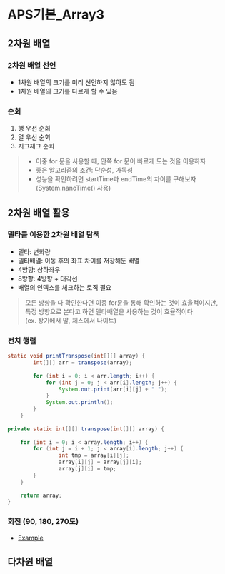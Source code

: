 # APS기본_Array3

## 2차원 배열

### 2차원 배열 선언
* 1차원 배열의 크기를 미리 선언하지 않아도 됨
* 1차원 배열의 크기를 다르게 할 수 있음

### 순회
1. 행 우선 순회
2. 열 우선 순회
3. 지그재그 순회
> * 이중 for 문을 사용할 때, 안쪽 for 문이 빠르게 도는 것을 이용하자
> * 좋은 알고리즘의 조건: 단순성, 가독성
> * 성능을 확인하려면 startTime과 endTime의 차이를 구해보자 (System.nanoTime() 사용)

## 2차원 배열 활용

### 델타를 이용한 2차원 배열 탐색
* 델타: 변화량
* 델타배열: 이동 후의 좌표 차이를 저장해둔 배열
* 4방향: 상하좌우
* 8방향: 4방향 + 대각선
* 배열의 인덱스를 체크하는 로직 필요
> 모든 방향을 다 확인한다면 이중 for문을 통해 확인하는 것이 효율적이지만,<br>특정 방향으로 본다고 하면 델타배열을 사용하는 것이 효율적이다<br>(ex. 장기에서 말, 체스에서 나이트)

### 전치 행렬
```java
static void printTranspose(int[][] array) {
		int[][] arr = transpose(array);
		
		for (int i = 0; i < arr.length; i++) {
			for (int j = 0; j < arr[i].length; j++) {
				System.out.print(arr[i][j] + " ");
			}
			System.out.println();
		}
	}
	
private static int[][] transpose(int[][] array) {
		
	for (int i = 0; i < array.length; i++) {
		for (int j = i + 1; j < array[i].length; j++) {
				int tmp = array[i][j];
				array[i][j] = array[j][i];
				array[j][i] = tmp;
		}
	}
		
	return array;
}
```
### 회전 (90, 180, 270도)
- [Example](https://swexpertacademy.com/main/code/problem/problemDetail.do?contestProbId=AV5Pq-OKAVYDFAUq)

## 다차원 배열
